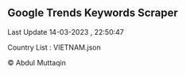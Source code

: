 

## Google Trends Keywords Scraper 
 
Last Update 14-03-2023 , 22:50:47

Country List :
VIETNAM.json



© Abdul Muttaqin 
